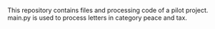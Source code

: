 This repository contains files and processing code of a pilot project.
main.py is used to process letters in category peace and tax. 
